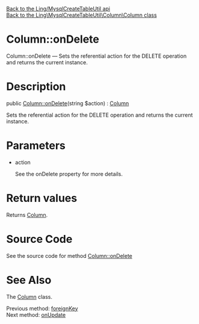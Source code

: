 [Back to the Ling/MysqlCreateTableUtil api](https://github.com/lingtalfi/MysqlCreateTableUtil/blob/master/doc/api/Ling/MysqlCreateTableUtil.md)<br>
[Back to the Ling\MysqlCreateTableUtil\Column\Column class](https://github.com/lingtalfi/MysqlCreateTableUtil/blob/master/doc/api/Ling/MysqlCreateTableUtil/Column/Column.md)


Column::onDelete
================



Column::onDelete — Sets the referential action for the DELETE operation and returns the current instance.




Description
================


public [Column::onDelete](https://github.com/lingtalfi/MysqlCreateTableUtil/blob/master/doc/api/Ling/MysqlCreateTableUtil/Column/Column/onDelete.md)(string $action) : [Column](https://github.com/lingtalfi/MysqlCreateTableUtil/blob/master/doc/api/Ling/MysqlCreateTableUtil/Column/Column.md)




Sets the referential action for the DELETE operation and returns the current instance.




Parameters
================


- action

    See the onDelete property for more details.


Return values
================

Returns [Column](https://github.com/lingtalfi/MysqlCreateTableUtil/blob/master/doc/api/Ling/MysqlCreateTableUtil/Column/Column.md).








Source Code
===========
See the source code for method [Column::onDelete](https://github.com/lingtalfi/MysqlCreateTableUtil/blob/master/Column/Column.php#L281-L285)


See Also
================

The [Column](https://github.com/lingtalfi/MysqlCreateTableUtil/blob/master/doc/api/Ling/MysqlCreateTableUtil/Column/Column.md) class.

Previous method: [foreignKey](https://github.com/lingtalfi/MysqlCreateTableUtil/blob/master/doc/api/Ling/MysqlCreateTableUtil/Column/Column/foreignKey.md)<br>Next method: [onUpdate](https://github.com/lingtalfi/MysqlCreateTableUtil/blob/master/doc/api/Ling/MysqlCreateTableUtil/Column/Column/onUpdate.md)<br>

